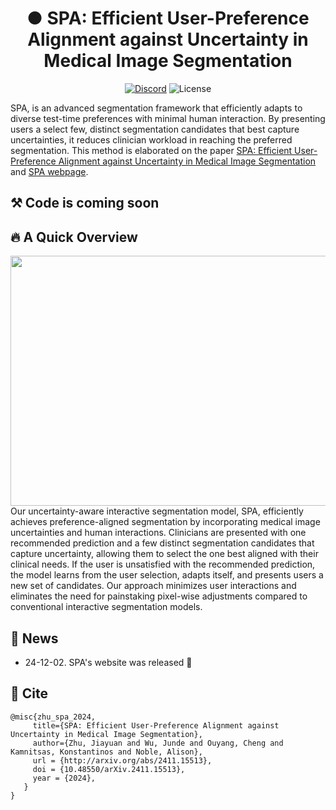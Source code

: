 <h1 align="center">● SPA: Efficient User-Preference Alignment against Uncertainty in Medical Image Segmentation</h1>

<p align="center">
    <a href="https://discord.gg/DN4rvk95CC">
        <img alt="Discord" src="https://img.shields.io/discord/1146610656779440188?logo=discord&style=flat&logoColor=white"/></a>
    <img src="https://img.shields.io/static/v1?label=license&message=GPL&color=white&style=flat" alt="License"/>
</p>

SPA, is an advanced segmentation framework that efficiently adapts to diverse test-time preferences with minimal human interaction. By presenting users a select few, distinct segmentation candidates that best capture uncertainties, it reduces clinician workload in reaching the preferred segmentation. This method is elaborated on the paper [SPA: Efficient User-Preference Alignment against Uncertainty in Medical Image Segmentation](https://arxiv.org/abs/2411.15513) and [SPA webpage](https://supermedintel.github.io/SPA/). 

## ⚒️ Code is coming soon

## 🔥 A Quick Overview 
 <div align="center"><img width="880" height="400" src="https://github.com/SuperMedIntel/SPA/blob/main/static/assets/images/facial.png"></div>
Our uncertainty-aware interactive segmentation model, SPA, efficiently achieves preference-aligned segmentation by incorporating medical image uncertainties and human interactions. Clinicians are presented with one recommended prediction and a few distinct segmentation candidates that capture uncertainty, allowing them to select the one best aligned with their clinical needs. If the user is unsatisfied with the recommended prediction, the model learns from the user selection, adapts itself, and presents users a new set of candidates. Our approach minimizes user interactions and eliminates the need for painstaking pixel-wise adjustments compared to conventional interactive segmentation models.

## 🚨 News
- 24-12-02. SPA's website was released 🤩

## 📝 Cite
 ~~~
@misc{zhu_spa_2024,
      title={SPA: Efficient User-Preference Alignment against Uncertainty in Medical Image Segmentation},
      author={Zhu, Jiayuan and Wu, Junde and Ouyang, Cheng and Kamnitsas, Konstantinos and Noble, Alison},
      url = {http://arxiv.org/abs/2411.15513},
      doi = {10.48550/arXiv.2411.15513},
      year = {2024},
    }
}
 ~~~
